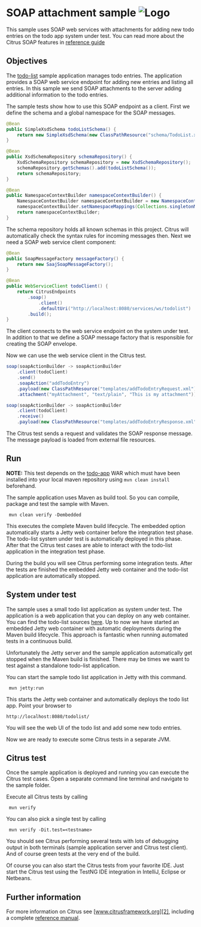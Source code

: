 SOAP attachment sample ![Logo][1]
==============

This sample uses SOAP web services with attachments for adding new todo entries on the todo app system under test. You can read more about the 
Citrus SOAP features in [reference guide][4]

Objectives
---------

The [todo-list](../todo-app/README.md) sample application manages todo entries. The application provides a SOAP web service
endpoint for adding new entries and listing all entries. In this sample we send SOAP attachments to the server adding additional information
to the todo entries.

The sample tests show how to use this SOAP endpoint as a client. First we define the schema and a global namespace for the SOAP
messages.

```java
@Bean
public SimpleXsdSchema todoListSchema() {
    return new SimpleXsdSchema(new ClassPathResource("schema/TodoList.xsd"));
}

@Bean
public XsdSchemaRepository schemaRepository() {
    XsdSchemaRepository schemaRepository = new XsdSchemaRepository();
    schemaRepository.getSchemas().add(todoListSchema());
    return schemaRepository;
}

@Bean
public NamespaceContextBuilder namespaceContextBuilder() {
    NamespaceContextBuilder namespaceContextBuilder = new NamespaceContextBuilder();
    namespaceContextBuilder.setNamespaceMappings(Collections.singletonMap("todo", "http://citrusframework.org/samples/todolist"));
    return namespaceContextBuilder;
}
```
   
The schema repository holds all known schemas in this project. Citrus will automatically check the syntax rules for incoming messages
then. Next we need a SOAP web service client component:

```java
@Bean
public SoapMessageFactory messageFactory() {
    return new SaajSoapMessageFactory();
}

@Bean
public WebServiceClient todoClient() {
    return CitrusEndpoints
        .soap()
            .client()
            .defaultUri("http://localhost:8080/services/ws/todolist")
        .build();
}
```
    
The client connects to the web service endpoint on the system under test. In addition to that we define a SOAP message factory that is
responsible for creating the SOAP envelope. 

Now we can use the web service client in the Citrus test.
    
```java
soap(soapActionBuilder -> soapActionBuilder
    .client(todoClient)
    .send()
    .soapAction("addTodoEntry")
    .payload(new ClassPathResource("templates/addTodoEntryRequest.xml"))
    .attachment("myAttachment", "text/plain", "This is my attachment"));

soap(soapActionBuilder -> soapActionBuilder
    .client(todoClient)
    .receive()
    .payload(new ClassPathResource("templates/addTodoEntryResponse.xml")));
```
        
The Citrus test sends a request and validates the SOAP response message. The message payload is loaded from external file resources.        
        
Run
---------

**NOTE:** This test depends on the [todo-app](../todo-app/) WAR which must have been installed into your local maven repository using `mvn clean install` beforehand.

The sample application uses Maven as build tool. So you can compile, package and test the
sample with Maven.
 
     mvn clean verify -Dembedded
    
This executes the complete Maven build lifecycle. The embedded option automatically starts a Jetty web
container before the integration test phase. The todo-list system under test is automatically deployed in this phase.
After that the Citrus test cases are able to interact with the todo-list application in the integration test phase.

During the build you will see Citrus performing some integration tests.
After the tests are finished the embedded Jetty web container and the todo-list application are automatically stopped.

System under test
---------

The sample uses a small todo list application as system under test. The application is a web application
that you can deploy on any web container. You can find the todo-list sources [here](../todo-app). Up to now we have started an 
embedded Jetty web container with automatic deployments during the Maven build lifecycle. This approach is fantastic 
when running automated tests in a continuous build.
  
Unfortunately the Jetty server and the sample application automatically get stopped when the Maven build is finished. 
There may be times we want to test against a standalone todo-list application.  

You can start the sample todo list application in Jetty with this command.

     mvn jetty:run

This starts the Jetty web container and automatically deploys the todo list app. Point your browser to
 
    http://localhost:8080/todolist/

You will see the web UI of the todo list and add some new todo entries.

Now we are ready to execute some Citrus tests in a separate JVM.

Citrus test
---------

Once the sample application is deployed and running you can execute the Citrus test cases.
Open a separate command line terminal and navigate to the sample folder.

Execute all Citrus tests by calling

     mvn verify

You can also pick a single test by calling

     mvn verify -Dit.test=<testname>

You should see Citrus performing several tests with lots of debugging output in both terminals (sample application server
and Citrus test client). And of course green tests at the very end of the build.

Of course you can also start the Citrus tests from your favorite IDE.
Just start the Citrus test using the TestNG IDE integration in IntelliJ, Eclipse or Netbeans.

Further information
---------

For more information on Citrus see [www.citrusframework.org][2], including
a complete [reference manual][3].

 [1]: https://citrusframework.org/img/brand-logo.png "Citrus"
 [2]: https://citrusframework.org
 [3]: https://citrusframework.org/reference/html/
 [4]: https://citrusframework.org/reference/html#soap
